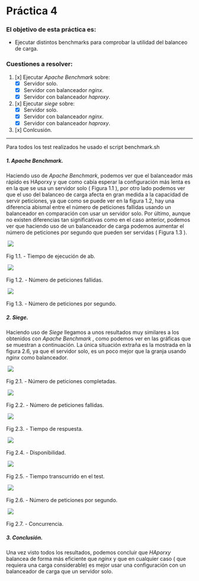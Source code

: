 # Práctica 4

### El objetivo de esta práctica es:
- Ejecutar distintos benchmarks para comprobar la utilidad del balanceo de carga.

### Cuestiones a resolver:

1. [x] Ejecutar *Apache Benchmark* sobre:
    - [x] Servidor solo.
    - [x] Servidor con balanceador *nginx*.
    - [x] Servidor con balanceador *haproxy*.
2. [x] Ejecutar *siege* sobre:
    - [x] Servidor solo.
    - [x] Servidor con balanceador *nginx*.
    - [x] Servidor con balanceador *haproxy*.
3. [x] Conlcusión.


_________


Para todos los test realizados he usado el script benchmark.sh

##### 1. *Apache Benchmark*.

Haciendo uso de *Apache Benchmark*, podemos ver que el balanceador más rápido es HAporxy y que como cabía esperar la configuración más lenta es en la que se usa un servidor solo ( Figura 1.1 ), por otro lado podemos ver que el uso del balanceo de carga afecta en gran medida a la capacidad de servir peticiones, ya que  como se puede ver en la figura 1.2, hay una diferencia abismal entre el número de peticiones fallidas usando un balanceador en comparación con usar un servidor solo. Por último, aunque no existen diferencias tan significativas como en el caso anterior, podemos ver que haciendo uso de un balanceador de carga podemos aumentar el número de peticiones por segundo que pueden ser servidas ( Figura 1.3 ).

<p>
 <img src="https://github.com/antoniovj1/servidores_web_altas_prestaciones_ugr/blob/master/practicas/practica4/imagenes/image7.png" />
<figcaption>Fig 1.1. - Tiempo de ejecución de ab.</figcaption>
</p>

<p>
 <img src="https://github.com/antoniovj1/servidores_web_altas_prestaciones_ugr/blob/master/practicas/practica4/imagenes/image8.png" />
<figcaption>Fig 1.2. - Número de peticiones fallidas.</figcaption>
</p>

<p>

 <img src="https://github.com/antoniovj1/servidores_web_altas_prestaciones_ugr/blob/master/practicas/practica4/imagenes/image9.png" />
<figcaption>Fig 1.3. - Número de peticiones por segundo.</figcaption>

</p>

##### 2. *Siege*.

Haciendo uso de *Siege* llegamos a unos resultados muy similares a los obtenidos con *Apache Benchmark* , como podemos ver en las gráficas que se muestran a continuación. La única situación extraña es la mostrada en la figura 2.6, ya que el servidor solo, es un poco mejor que la granja usando *nginx* como balanceador.


<p>

 <img src="https://github.com/antoniovj1/servidores_web_altas_prestaciones_ugr/blob/master/practicas/practica4/imagenes/image.png" />
<figcaption>Fig 2.1. - Número de peticiones completadas.</figcaption>

</p>

<p>

 <img src="https://github.com/antoniovj1/servidores_web_altas_prestaciones_ugr/blob/master/practicas/practica4/imagenes/image1.png" />
<figcaption>Fig 2.2. - Número de peticiones fallidas.</figcaption>

</p>

<p>

 <img src="https://github.com/antoniovj1/servidores_web_altas_prestaciones_ugr/blob/master/practicas/practica4/imagenes/image2.png" />
<figcaption>Fig 2.3. - Tiempo de respuesta.</figcaption>

</p>

<p>

 <img src="https://github.com/antoniovj1/servidores_web_altas_prestaciones_ugr/blob/master/practicas/practica4/imagenes/image3.png" />
<figcaption>Fig 2.4. - Disponibilidad.</figcaption>

</p>

<p>

 <img src="https://github.com/antoniovj1/servidores_web_altas_prestaciones_ugr/blob/master/practicas/practica4/imagenes/image4.png" />
<figcaption>Fig 2.5. - Tiempo transcurrido en el test.</figcaption>

</p>

<p>

 <img src="https://github.com/antoniovj1/servidores_web_altas_prestaciones_ugr/blob/master/practicas/practica4/imagenes/image5.png" />
<figcaption>Fig 2.6. - Número de peticiones por segundo.</figcaption>

</p>

<p>

 <img src="https://github.com/antoniovj1/servidores_web_altas_prestaciones_ugr/blob/master/practicas/practica4/imagenes/image6.png" />
<figcaption>Fig 2.7. - Concurrencia.</figcaption>

</p>



##### 3. Conclusión.

Una vez visto todos los resultados, podemos concluir que *HAporxy* balancea de forma más eficiente que *nginx* y que en cualquier caso ( que requiera una carga considerable) es mejor usar una configuración con un balanceador de carga que un servidor solo.
